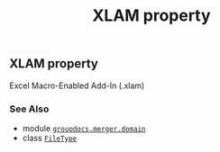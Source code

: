 ﻿---
title: XLAM property
second_title: GroupDocs.Merger for Python via .NET API References
description: 
type: docs
url: /python-net/groupdocs.merger.domain/filetype/xlam/
is_root: false
weight: 710
---

## XLAM property


Excel Macro-Enabled Add-In (.xlam)

### See Also
* module [`groupdocs.merger.domain`](../../)
* class [`FileType`](/merger/python-net/groupdocs.merger.domain/filetype)
